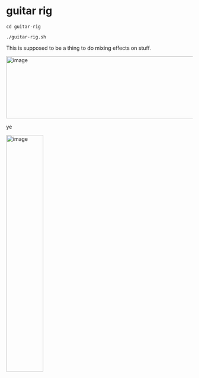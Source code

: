 # guitar rig

```
cd guitar-rig

./guitar-rig.sh
```

This is supposed to be a thing to do mixing effects on stuff.

<img width="700" height="168" alt="image" src="https://github.com/user-attachments/assets/5c8dcfd4-36b9-4921-afc6-15834d69c408" />

ye

<img width="100" height="640" alt="image" src="https://github.com/user-attachments/assets/4bc00233-20f6-4824-b66e-e1b4cae84355" />
